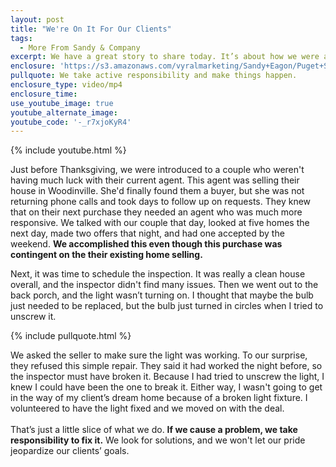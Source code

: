 ```yaml
---
layout: post
title: "We're On It For Our Clients"
tags:
  - More From Sandy & Company 
excerpt: We have a great story to share today. It’s about how we were able to help some clients out of a stalemate during the inspection period.
enclosure: 'https://s3.amazonaws.com/vyralmarketing/Sandy+Eagon/Puget+Sound+Real+Estate+Agent-+We%2527re+on+it+for+our+clients.mp4'
pullquote: We take active responsibility and make things happen.
enclosure_type: video/mp4
enclosure_time:
use_youtube_image: true
youtube_alternate_image:
youtube_code: '-_r7xjoKyR4'
---
```



{% include youtube.html %}

Just before Thanksgiving, we were introduced to a couple who weren't having much luck with their current agent. This agent was selling their house in Woodinville. She'd finally found them a buyer, but she was not returning phone calls and took days to follow up on requests. They knew that on their next purchase they needed an agent who was much more responsive. We talked with our couple that day, looked at five homes the next day, made two offers that night, and had one accepted by the weekend. **We accomplished this even though this purchase was contingent on the their existing home selling.**

Next, it was time to schedule the inspection. It was really a clean house overall, and the inspector didn't find many issues. Then we went out to the back porch, and the light wasn’t turning on. I thought that maybe the bulb just needed to be replaced, but the bulb just turned in circles when I tried to unscrew it.

{% include pullquote.html %}

We asked the seller to make sure the light was working. To our surprise, they refused this simple repair. They said it had worked the night before, so the inspector must have broken it. Because I had tried to unscrew the light, I knew I could have been the one to break it. Either way, I wasn't going to get in the way of my client’s dream home because of a broken light fixture. I volunteered to have the light fixed and we moved on with the deal.
<br>
<br>That’s just a little slice of what we do. **If we cause a problem, we take responsibility to fix it.** We look for solutions, and we won't let our pride jeopardize our clients’ goals.